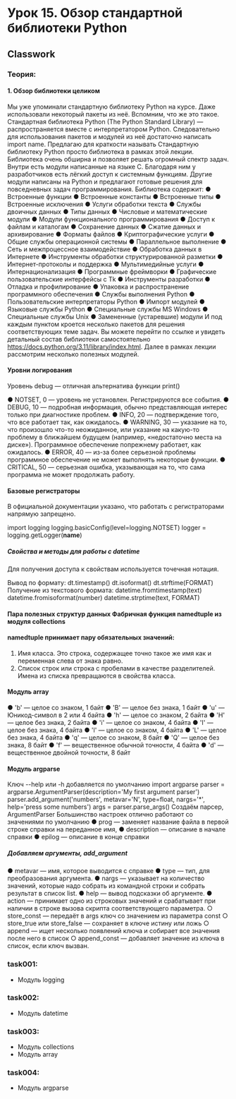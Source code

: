 # Урок 15. Обзор стандартной библиотеки Python

## Classwork

### Теория:

#### 1. Обзор библиотеки целиком

Мы уже упоминали стандартную библиотеку Python на курсе. Даже использовали
некоторый пакеты из неё. Вспомним, что же это такое.
Стандартная библиотека Python (The Python Standard Library) — распространяется
вместе с интерпретатором Python. Следовательно для использования пакетов и
модулей из неё достаточно написать import name.
Предлагаю для краткости называть Стандартную библиотеку Python просто
библиотека в рамках этой лекции.
Библиотека очень обширна и позволяет решать огромный спектр задач. Внутри есть
модули написанные на языке C. Благодаря ним у разработчиков есть лёгкий доступ
к системным функциям. Другие модули написаны на Python и предлагают готовые
решения для повседневных задач программирования.
Библиотека содержит:
● Встроенные функции
● Встроенные константы
● Встроенные типы
● Встроенные исключения
● Услуги обработки текста
● Службы двоичных данных
● Типы данных
● Числовые и математические модули
● Модули функционального программирования
● Доступ к файлам и каталогам
● Сохранение данных
● Сжатие данных и архивирование
● Форматы файлов
● Криптографические услуги
● Общие службы операционной системы
● Параллельное выполнение
● Сеть и межпроцессное взаимодействие
● Обработка данных в Интернете
● Инструменты обработки структурированной разметки
● Интернет-протоколы и поддержка
● Мультимедийные услуги
● Интернационализация
● Программные фреймворки
● Графические пользовательские интерфейсы с Tk
● Инструменты разработки
● Отладка и профилирование
● Упаковка и распространение программного обеспечения
● Службы выполнения Python
● Пользовательские интерпретаторы Python
● Импорт модулей
● Языковые службы Python
● Специальные службы MS Windows
● Специальные службы Unix
● Замененные (устаревшие) модули
И под каждым пунктом кроется несколько пакетов для решения соответствующих
теме задач. Вы можете перейти по ссылке и увидеть детальный состав библиотеки
самостоятельно https://docs.python.org/3.11/library/index.html.
Далее в рамках лекции рассмотрим несколько полезных модулей.

#### Уровни логирования

Уровень debug — отличная альтернатива функции print()

● NOTSET, 0 — уровень не установлен. Регистрируются все события.
● DEBUG, 10 — подробная информация, обычно представляющая интерес только при диагностике проблем.
● INFO, 20 — подтверждение того, что все работает так, как ожидалось.
● WARNING, 30 — указание на то, что произошло что-то неожиданное, или указание на какую-то проблему
в ближайшем будущем (например, «недостаточно места на диске»). Программное обеспечение попрежнему работает, как
ожидалось.
● ERROR, 40 — из-за более серьезной проблемы программное обеспечение не может выполнять некоторые
функции.
● CRITICAL, 50 — серьезная ошибка, указывающая на то, что сама программа не может продолжать работу.

#### Базовые регистраторы

В официальной документации указано, что работать
с регистраторами напрямую запрещено.

import logging
logging.basicConfig(level=logging.NOTSET)
logger = logging.getLogger(__name__)

##### Свойства и методы для работы с datetime

Для получения доступа к свойствам используется точечная нотация.

Вывод по формату:
dt.timestamp()
dt.isoformat()
dt.strftime(FORMAT)
Получение из текстового формата:
datetime.fromtimestamp(text)
datetime.fromisoformat(number)
datetime.strptime(text, FORMAT)

#### Пара полезных структур данных Фабричная функция namedtuple из модуля collections

#### namedtuple принимает пару обязательных значений:

1. Имя класса. Это строка, содержащее точно такое же имя как
   и переменная слева от знака равно.
2. Список строк или строка с пробелами в качестве разделителей.
   Имена из списка превращаются в свойства класса.

#### Модуль array

● 'b' — целое со знаком, 1 байт
● 'B' — целое без знака, 1 байт
● 'u' — Юникод-символ в 2 или 4 байта
● 'h' — целое со знаком, 2 байта
● 'H' — целое без знака, 2 байта
● 'i' — целое со знаком, 4 байта
● 'I' — целое без знака, 4 байта
● 'l' — целое со знаком, 4 байта
● 'L' — целое без знака, 4 байта
● 'q' — целое со знаком, 8 байт
● 'Q' — целое без знака, 8 байт
● 'f' — вещественное обычной точности, 4 байта
● 'd' — вещественное двойной точности, 8 байт

#### Модуль argparse

Ключ --help или -h добавляется по умолчанию
import argparse
parser = argparse.ArgumentParser(description='My first
argument parser')
parser.add_argument('numbers', metavar='N', type=float,
nargs='*', help='press some numbers')
args = parser.parse_args()
Создаём парсер, ArgumentParser
Большинство настроек отлично работают со значениями по умолчанию
● prog — заменяет название файла в первой строке
справки на переданное имя,
● description — описание в начале справки
● epilog — описание в конце справки

##### Добавляем аргументы, add_argument

● metavar — имя, которое выводится с справке
● type — тип, для преобразования аргумента.
● nargs — указывает на количество значений, которые надо собрать из командной
строки и собрать результат в список list.
● help — вывод подсказки об аргументе.
● action — принимает одно из строковых значений и срабатывает при наличии в строке вызова скрипта
соответствующего параметра.
○ store_const — передаёт в args ключ со значением из параметра const
○ store_true или store_false — сохраняет в ключе истину или ложь
○ append — ищет несколько появлений ключа и собирает все значения после него в список
○ append_const — добавляет значение из ключа в список, если ключ вызван.

### task001:

- Модуль logging

### task002:

- Модуль datetime

### task003:

- Модуль collections
- Модуль array

### task004:

- Модуль argparse